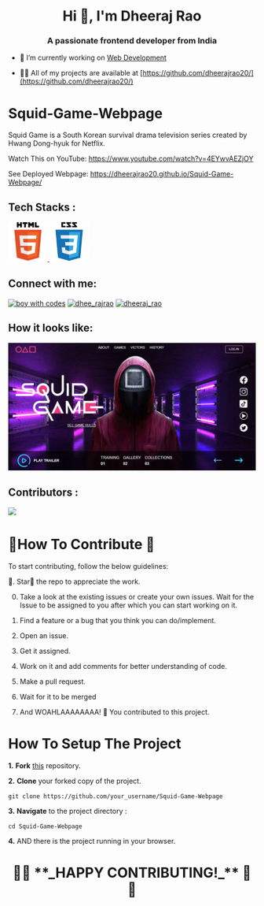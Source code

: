 

<h1 align="center">Hi 👋, I'm Dheeraj Rao</h1>
<h3 align="center">A passionate frontend developer from India</h3>

- 🔭 I’m currently working on [Web Development](https://youtu.be/I7EGilCaAY4)

- 👨‍💻 All of my projects are available at [https://github.com/dheerajrao20/](https://github.com/dheerajrao20/)
# Squid-Game-Webpage 
Squid Game is a South Korean survival drama television series created by Hwang Dong-hyuk for Netflix.

Watch This on YouTube:
<a href="https://www.youtube.com/watch?v=4EYwvAEZjOY" target="blank">https://www.youtube.com/watch?v=4EYwvAEZjOY</a> 

See Deployed Webpage:
<a href="https://dheerajrao20.github.io/Squid-Game-Webpage/">https://dheerajrao20.github.io/Squid-Game-Webpage/</a>
<br>
<h2 align="left"> Tech Stacks :</h2>
<p align="left"> <a href="https://www.w3.org/html/" target="_blank" rel="noreferrer"> <img src="https://raw.githubusercontent.com/devicons/devicon/master/icons/html5/html5-original-wordmark.svg" alt="html5" width="80" height="80"/><a href="https://www.w3schools.com/css/" target="_blank" rel="noreferrer"> <img src="https://raw.githubusercontent.com/devicons/devicon/master/icons/css3/css3-original-wordmark.svg" alt="css3" width="80" height="80"/> </a>
  </a></p>
  <h2 align="left">Connect with me:</h2>
<p align="left">
  <a href="https://www.youtube.com/c/boy with codes" target="blank"><img align="center" src="https://raw.githubusercontent.com/rahuldkjain/github-profile-readme-generator/master/src/images/icons/Social/youtube.svg" alt="boy with codes" height="60" width="80" /></a> 
<a href="https://instagram.com/dhee_rajrao" target="blank"><img align="center" src="https://raw.githubusercontent.com/rahuldkjain/github-profile-readme-generator/master/src/images/icons/Social/instagram.svg" alt="dhee_rajrao" height="60" width="80" /></a>
<a href="https://codeforces.com/profile/dheeraj_rao" target="blank"><img align="center" src="https://raw.githubusercontent.com/rahuldkjain/github-profile-readme-generator/master/src/images/icons/Social/codeforces.svg" alt="dheeraj_rao" height="60" width="80" /></a>
</p>

<h2>How it looks like: </h2>
<img src="https://github.com/dheerajrao20/Squid-Game-Webpage/blob/main/final%20look.png?raw=true" />
<h2 align="left">Contributors :</h2>
<a href="https://github.com/dheerajrao20/Squid-Game-Webpage/graphs/contributors">
    <img src="https://contrib.rocks/image?repo=dheerajrao20/Squid-Game-Webpage" />
  </a>
  
# 🎇How To Contribute 🎇

To start contributing, follow the below guidelines:

🌟. Star🌟 the repo to appreciate the work.

0. Take a look at the existing issues or create your own issues. Wait for the Issue to be assigned to you after which you can start working on it.

1. Find a feature or a bug that you think you can do/implement.

2. Open an issue.

3. Get it assigned.

4. Work on it and add comments for better understanding of code.

5. Make a pull request.

6. Wait for it to be merged

7. And WOAHLAAAAAAAA! 🎉 You contributed to this project.

# How To Setup The Project

**1.** **Fork** [this](https://github.com/dheerajrao20/Squid-Game-Webpage) repository.

**2.** **Clone** your forked copy of the project.

```
git clone https://github.com/your_username/Squid-Game-Webpage
```

**3.** **Navigate** to the project directory :

```
cd Squid-Game-Webpage
```

**4.** AND there is the project running in your browser.

<h1 align="center">🎉🎉 **_HAPPY CONTRIBUTING!_** 🎉🎉 </h1>
